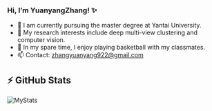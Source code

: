 ### Hi,  I’m YuanyangZhang! ✨

<!--
**zhangyuanyang21/zhangyuanyang21** is a ✨ _special_ ✨ repository because its `README.md` (this file) appears on your GitHub profile.

Here are some ideas to get you started:

- 🔭 I’m currently working on ...
- 🌱 I’m currently learning ...
- 👯 I’m looking to collaborate on ...
- 🤔 I’m looking for help with ...
- 💬 Ask me about ...
- 📫 How to reach me: ...
- 😄 Pronouns: ...
- ⚡ Fun fact: ...
-->

- 🌱 I am currently pursuing the master degree at Yantai University.
- 🔭 My research interests include deep multi-view clustering and computer vision.
- 👯 In my spare time, I enjoy playing basketball with my classmates.
- 📫 Contact: zhangyuanyang922@gmail.com
## ⚡ GitHub Stats    
![MyStats](https://github-stats.ubrong.com/api?username=zhangyuanyang21&show_icons=true)


<!--
[![Top Langs](https://github-readme-stats.vercel.app/api/top-langs/?username=zhangyuanyang21)](https://github.com/anuraghazra/github-readme-stats)

![BrunoSantosStats](https://github-readme-stats.vercel.app/api?username=zhangyuanyang21&show_icons=true&theme=radical)
-->

